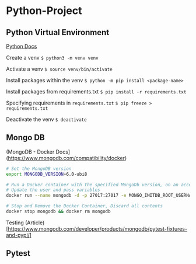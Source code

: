 # Python-Project 


## Python Virtual Environment 

[Python Docs](https://docs.python.org/3/library/venv.html)

Create a venv 
`$ python3 -m venv venv`

Activate a venv 
`$ source venv/bin/activate`

Install packages within the venv
`$ python -m pip install <package-name>`

Install packages from requirements.txt
`$ pip install -r requirements.txt`

Specifying requirements in `requirements.txt`
`$ pip freeze > requirements.txt`

Deactivate the venv 
`$ deactivate`


## Mongo DB 

(MongoDB - Docker Docs](https://www.mongodb.com/compatibility/docker)

```sh
# Set the MongoDB version 
export MONGODB_VERSION=6.0-ubi8

# Run a Docker container with the specified MongoDb version, on an accessible local port 
# Update the user and pass variables
docker run --name mongodb -d -p 27017:27017 -e MONGO_INITDB_ROOT_USERNAME=user -e MONGO_INITDB_ROOT_PASSWORD=pass mongodb/mongodb-community-server:$MONGODB_VERSION

# Stop and Remove the Docker Container, Discard all contents
docker stop mongodb && docker rm mongodb
```

Testing 
(Article)[https://www.mongodb.com/developer/products/mongodb/pytest-fixtures-and-pypi/]

## Pytest  

